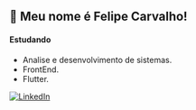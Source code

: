 
## 👋 Meu nome é Felipe Carvalho!
#### Estudando
- Analise e desenvolvimento de sistemas.
- FrontEnd.
- Flutter.

[![LinkedIn](https://img.shields.io/badge/linkedin-%230077B5.svg?style=for-the-badge&logo=linkedin&logoColor=white)](https://linkedin.com/in/felcarv01/)
